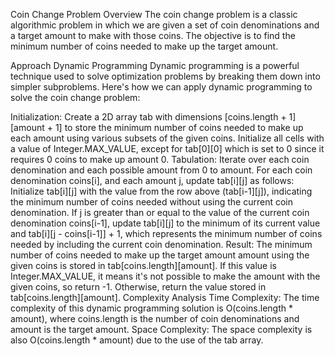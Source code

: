Coin Change Problem
Overview
The coin change problem is a classic algorithmic problem in which we are given a set of coin denominations and a target amount to make with those coins. The objective is to find the minimum number of coins needed to make up the target amount.

Approach
Dynamic Programming
Dynamic programming is a powerful technique used to solve optimization problems by breaking them down into simpler subproblems. Here's how we can apply dynamic programming to solve the coin change problem:

Initialization: Create a 2D array tab with dimensions [coins.length + 1][amount + 1] to store the minimum number of coins needed to make up each amount using various subsets of the given coins. Initialize all cells with a value of Integer.MAX_VALUE, except for tab[0][0] which is set to 0 since it requires 0 coins to make up amount 0.
Tabulation: Iterate over each coin denomination and each possible amount from 0 to amount. For each coin denomination coins[i], and each amount j, update tab[i][j] as follows:
Initialize tab[i][j] with the value from the row above (tab[i-1][j]), indicating the minimum number of coins needed without using the current coin denomination.
If j is greater than or equal to the value of the current coin denomination coins[i-1], update tab[i][j] to the minimum of its current value and tab[i][j - coins[i-1]] + 1, which represents the minimum number of coins needed by including the current coin denomination.
Result: The minimum number of coins needed to make up the target amount amount using the given coins is stored in tab[coins.length][amount]. If this value is Integer.MAX_VALUE, it means it's not possible to make the amount with the given coins, so return -1. Otherwise, return the value stored in tab[coins.length][amount].
Complexity Analysis
Time Complexity: The time complexity of this dynamic programming solution is O(coins.length * amount), where coins.length is the number of coin denominations and amount is the target amount.
Space Complexity: The space complexity is also O(coins.length * amount) due to the use of the tab array.

